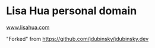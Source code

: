 # Lisa Hua personal domain

www.lisahua.com

"Forked" from https://github.com/jdubinsky/jdubinsky.dev
